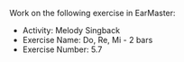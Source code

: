 Work on the following exercise in EarMaster:
- Activity: Melody Singback
- Exercise Name: Do, Re, Mi - 2 bars
- Exercise Number: 5.7
